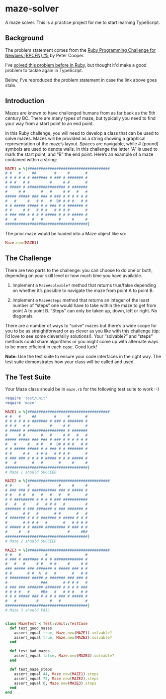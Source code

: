 # maze-solver

A maze solver.  This is a practice project for me to start learning TypeScript.

## Background

The problem statement comes from the [Ruby Programming Challenge for Newbies
(RPCFN) #5](http://rubylearning.com/blog/2009/12/27/rpcfn-mazes---5/) by Peter
Cooper.

I've [solved this problem before in Ruby](https://github.com/roguerb/maze), but
thought it'd make a good problem to tackle again in TypeScript.

Below, I've reproduced the problem statement in case the link above goes stale.

## Introduction

Mazes are known to have challenged humans from as far back as the 5th century BC. There are many types of maze, but typically you need to find your way from a start point to an end point.

In this Ruby challenge, you will need to develop a class that can be used to solve mazes. Mazes will be provided as a string showing a graphical representation of the maze’s layout. Spaces are navigable, while # (pound) symbols are used to denote walls. In this challenge the letter “A” is used to mark the start point, and “B” the end point. Here’s an example of a maze contained within a string:

```ruby
MAZE1 = %{#####################################
# #   #     #A        #     #       #
# # # # # # ####### # ### # ####### #
# # #   # #         #     # #       #
# ##### # ################# # #######
#     # #       #   #     # #   #   #
##### ##### ### ### # ### # # # # # #
#   #     #   # #   #  B# # # #   # #
# # ##### ##### # # ### # # ####### #
# #     # #   # # #   # # # #       #
# ### ### # # # # ##### # # # ##### #
#   #       #   #       #     #     #
#####################################}
```

The prior maze would be loaded into a Maze object like so:

```ruby
Maze.new(MAZE1)
```

## The Challenge

There are two parts to the challenge: you can choose to do one or both, depending on your skill level or how much time you have available.

1. Implement a `Maze#solvable?` method that returns true/false depending on
   whether it’s possible to navigate the maze from point A to point B.

2. Implement a `Maze#steps` method that returns an integer of the least number
   of “steps” one would have to take within the maze to get from point A to
   point B. “Steps” can only be taken up, down, left or right. No diagonals.

There are a number of ways to “solve” mazes but there’s a wide scope for you to be as straightforward or as clever as you like with this challenge (tip: I’d love to see some clever/silly solutions!). Your “solvable?” and “steps” methods could share algorithms or you might come up with alternate ways to be more efficient in each case. Good luck!

**Note:** Use the test suite to ensure your code interfaces in the right way. The test suite demonstrates how your class will be called and used.

## The Test Suite

Your Maze class should be in `maze.rb` for the following test suite to work :-)

```ruby
require 'test/unit'
require 'maze'

MAZE1 = %{#####################################
# #   #     #A        #     #       #
# # # # # # ####### # ### # ####### #
# # #   # #         #     # #       #
# ##### # ################# # #######
#     # #       #   #     # #   #   #
##### ##### ### ### # ### # # # # # #
#   #     #   # #   #  B# # # #   # #
# # ##### ##### # # ### # # ####### #
# #     # #   # # #   # # # #       #
# ### ### # # # # ##### # # # ##### #
#   #       #   #       #     #     #
#####################################}
# Maze 1 should SUCCEED

MAZE2 = %{#####################################
# #       #             #     #     #
# ### ### # ########### ### # ##### #
# #   # #   #   #   #   #   #       #
# # ###A##### # # # # ### ###########
#   #   #     #   # # #   #         #
####### # ### ####### # ### ####### #
#       # #   #       # #       #   #
# ####### # # # ####### # ##### # # #
#       # # # #   #       #   # # # #
# ##### # # ##### ######### # ### # #
#     #   #                 #     #B#
#####################################}
# Maze 2 should SUCCEED

MAZE3 = %{#####################################
# #   #           #                 #
# ### # ####### # # # ############# #
#   #   #     # #   # #     #     # #
### ##### ### ####### # ##### ### # #
# #       # #  A  #   #       #   # #
# ######### ##### # ####### ### ### #
#               ###       # # # #   #
# ### ### ####### ####### # # # # ###
# # # #   #     #B#   #   # # #   # #
# # # ##### ### # # # # ### # ##### #
#   #         #     #   #           #
#####################################}
# Maze 3 should FAIL


class MazeTest < Test::Unit::TestCase
  def test_good_mazes
    assert_equal true, Maze.new(MAZE1).solvable?
    assert_equal true, Maze.new(MAZE2).solvable?
  end

  def test_bad_mazes
    assert_equal false, Maze.new(MAZE3).solvable?
  end

  def test_maze_steps
    assert_equal 44, Maze.new(MAZE1).steps
    assert_equal 75, Maze.new(MAZE2).steps
    assert_equal 0, Maze.new(MAZE3).steps
  end
end
```
